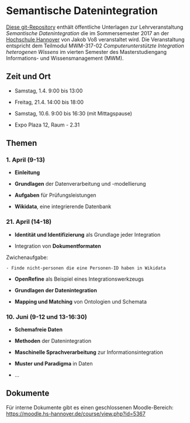 # Semantische Datenintegration

[Diese git-Repository](https://github.com/hshdb/MWM-317-02) enthält öffentliche
Unterlagen zur Lehrveranstaltung *Semantische Datenintegration* die im
Sommersemester 2017 an der [Hochschule Hannover](https://www.hs-hannover.de/)
von Jakob Voß veranstaltet wird. Die Veranstaltung entspricht dem Teilmodul
MWM-317-02 *Computerunterstützte Integration heterogenen Wissens* im vierten
Semester des Masterstudiengang Informations- und Wissensmanagement (MWM).

## Zeit und Ort

* Samstag, 1.4. 9:00 bis 13:00
* Freitag, 21.4. 14:00 bis 18:00
* Samstag, 10.6. 9:00 bis 16:30 (mit Mittagspause)

* Expo Plaza 12, Raum - 2.31

## Themen

### 1. April (9-13)

* **Einleitung**
  <!-- OK - einleitung.md -->

* **Grundlagen** der Datenverarbeitung und -modellierung
  <!-- OK - grundlagen-daten.md -->

* **Aufgaben** für Prüfungsleistungen 
  <!-- OK - aufgaben-vorstellung.md -->

* **Wikidata**, eine integrierende Datenbank
  <!-- OK - wikidata.md -->

### 21. April (14-18)

* **Identität und Identifizierung** als Grundlage jeder Integration
  <!-- __ - identifikation.md -->

* Integration von **Dokumentformaten**
  <!-- __ - dokumentformate.md -->

Zwichenaufgabe:

    - Finde nicht-personen die eine Personen-ID haben in Wikidata

* **OpenRefine** als Beispiel eines Integrationswerkzeugs
  <!-- __ - openrefine.md -->

* **Grundlagen der Datenintegration**
  <!-- OK - grundlagen-datenintegration.md -->

* **Mapping und Matching** von Ontologien und Schemata
  <!-- __ - mapping-und-matching.md -->

### 10. Juni (9-12 und 13-16:30)

* **Schemafreie Daten**
  <!-- __ - schemafreiheit.md -->

* **Methoden** der Datenintegration
  <!-- __ - methoden-der-datenintegration.md -->

* **Maschinelle Sprachverarbeitung** zur Informationsintegration
  <!-- __ - maschinelle-sprachverarbeitung.md -->

* **Muster und Paradigma** in Daten
  <!-- __ - muster-und-paradigma.md -->

* ...

## Dokumente

Für interne Dokumente gibt es einen geschlossenen Moodle-Bereich:
<https://moodle.hs-hannover.de/course/view.php?id=5367>
